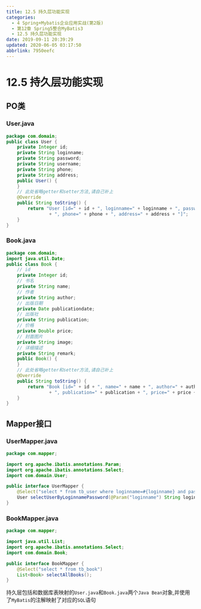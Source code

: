 ```yaml
---
title: 12.5 持久层功能实现
categories: 
  - 4 Spring+Mybatis企业应用实战(第2版)
  - 第12章 Spring5整合MyBatis3
  - 12.5 持久层功能实现
date: 2019-09-11 20:39:29
updated: 2020-06-05 03:17:50
abbrlink: 7950eefc
---
```

# 12.5 持久层功能实现
## PO类
### User.java
```java /MyBookApp/src/com/domain/User.java
package com.domain;
public class User {
    private Integer id;
    private String loginname;
    private String password;
    private String username;
    private String phone;
    private String address;
    public User() {
    }
    // 此处省略getter和setter方法,请自己补上
    @Override
    public String toString() {
        return "User [id=" + id + ", loginname=" + loginname + ", password=" + password + ", username=" + username
                + ", phone=" + phone + ", address=" + address + "]";
    }
}
```
### Book.java
```java /MyBookApp/src/com/domain/Book.java
package com.domain;
import java.util.Date;
public class Book {
    // id
    private Integer id;
    // 书名
    private String name;
    // 作者
    private String author;
    // 出版日期
    private Date publicationdate;
    // 出版社
    private String publication;
    // 价格
    private Double price;
    // 封面图片
    private String image;
    // 详细描述
    private String remark;
    public Book() {
    }
    // 此处省略getter和setter方法,请自己补上
    @Override
    public String toString() {
        return "Book [id=" + id + ", name=" + name + ", author=" + author + ", publicationdate=" + publicationdate
                + ", publication=" + publication + ", price=" + price + ", image=" + image + ", remark=" + remark + "]";
    }
}
```
## Mapper接口
### UserMapper.java
```java /MyBookApp/src/com/mapper/UserMapper.java
package com.mapper;

import org.apache.ibatis.annotations.Param;
import org.apache.ibatis.annotations.Select;
import com.domain.User;

public interface UserMapper {
    @Select("select * from tb_user where loginname=#{loginname} and password=#{password}")
    User selectUserByLoginnamePassword(@Param("loginname") String loginname, @Param("password") String password);
}
```
### BookMapper.java
```java /MyBookApp/src/com/mapper/BookMapper.java
package com.mapper;

import java.util.List;
import org.apache.ibatis.annotations.Select;
import com.domain.Book;

public interface BookMapper {
    @Select("select * from tb_book")
    List<Book> selectAllBooks();
}
```
持久层包括和数据库表映射的`User.java`和`Book.java`两个`Java Bean`对象,并使用了`MyBatis`的注解映射了对应的`SQL`语句
